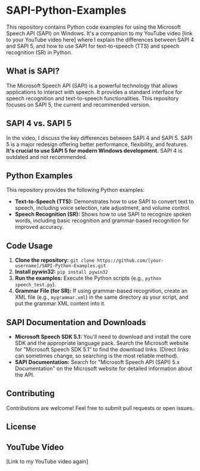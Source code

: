 # SAPI-Python-Examples

This repository contains Python code examples for using the Microsoft Speech API (SAPI) on Windows.  It's a companion to my YouTube video [link to your YouTube video here] where I explain the differences between SAPI 4 and SAPI 5, and how to use SAPI for text-to-speech (TTS) and speech recognition (SR) in Python.

## What is SAPI?

The Microsoft Speech API (SAPI) is a powerful technology that allows applications to interact with speech.  It provides a standard interface for speech recognition and text-to-speech functionalities.  This repository focuses on SAPI 5, the current and recommended version.

## SAPI 4 vs. SAPI 5

In the video, I discuss the key differences between SAPI 4 and SAPI 5.  SAPI 5 is a major redesign offering better performance, flexibility, and features.  **It's crucial to use SAPI 5 for modern Windows development.** SAPI 4 is outdated and not recommended.

## Python Examples

This repository provides the following Python examples:

*   **Text-to-Speech (TTS):**  Demonstrates how to use SAPI to convert text to speech, including voice selection, rate adjustment, and volume control.
*   **Speech Recognition (SR):** Shows how to use SAPI to recognize spoken words, including basic recognition and grammar-based recognition for improved accuracy.

## Code Usage

1.  **Clone the repository:** `git clone https://github.com/[your-username]/SAPI-Python-Examples.git`
2.  **Install pywin32:** `pip install pywin32`
3.  **Run the examples:** Execute the Python scripts (e.g., `python speech_test.py`).
4.  **Grammar File (for SR):** If using grammar-based recognition, create an XML file (e.g., `mygrammar.xml`) in the same directory as your script, and put the grammar XML content into it.

## SAPI Documentation and Downloads

*   **Microsoft Speech SDK 5.1:**  You'll need to download and install the core SDK and the appropriate language pack.  Search the Microsoft website for "Microsoft Speech SDK 5.1" to find the download links.  (Direct links can sometimes change, so searching is the most reliable method).
*   **SAPI Documentation:** Search for "Microsoft Speech API (SAPI) 5.x Documentation" on the Microsoft website for detailed information about the API.

## Contributing

Contributions are welcome!  Feel free to submit pull requests or open issues.

## License


## YouTube Video

[Link to my YouTube video again]
